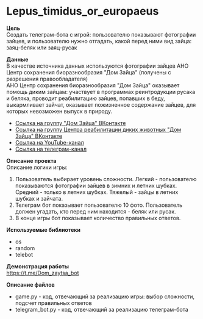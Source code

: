 # Lepus_timidus_or_europaeus

**Цель**\
Создать телеграм-бота с игрой: пользователю показывают фотографии зайцев, и пользователю нужно отгадать, какой перед ними вид зайца: заяц-беляк или заяц-русак

**Данные**\
В качестве источника данных используются фотографии зайцев АНО Центр сохранения биоразнообразия "Дом Зайца" (получены с разрешения правообладателя)\
АНО Центр сохранения биоразнообразия "Дом Зайца" оказывает помощь диким зайцам: участвует в программах реинтродукции русака и беляка, проводит реабилитацию зайцев, попавших в беду, выкармливает зайчат, оказывает пожизненное содержание зайцев, для которых невозможен выпуск в природу.
* [Ссылка на группу "Дом Зайца" ВКонтакте](https://vk.com/dom_zaytsa)
* [Ссылка на группу Центра реабилитации диких животных "Дом Зайца" ВКонтакте](https://vk.com/crz_dom_zaytsa)
* [Ссылка на YouTube-канал](https://www.youtube.com/channel/UCunQ0uekesNedXHZlEh-g7g)
* [Ссылка на телеграм-канал](t.me/dom_zaytsa)

**Описание проекта**\
Описание логики игры:
1. Пользователь выбирает уровень сложности. Легкий - пользователю показываются фотографии зайцев в зимних и летних шубках. Средний - только в летних шубках. Тяжелый - зайцы в летних шубках и зайчата.
2. Телеграм бот показывает пользователю 10 фото. Пользователь должен угадать, кто перед ним находится - беляк или русак.
3. В конце игры бот показывает количество правильных ответов.

**Используемые библиотеки**
* os
* random
* telebot

**Демонcтрация работы**\
https://t.me/Dom_zaytsa_bot

**Описание файлов**
* game.py - код, отвечающий за реализацию игры: выбор сложности, подсчет правильных ответов
* telegram_bot.py - код, отвечающий за реализацию телеграм-бота